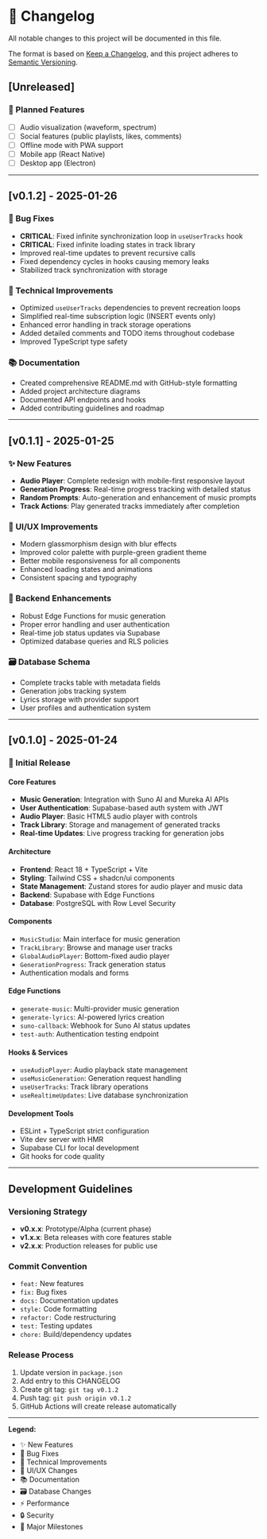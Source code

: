 # 📝 Changelog

All notable changes to this project will be documented in this file.

The format is based on [Keep a Changelog](https://keepachangelog.com/en/1.0.0/),
and this project adheres to [Semantic Versioning](https://semver.org/spec/v2.0.0.html).

## [Unreleased]

### 🔮 Planned Features
- [ ] Audio visualization (waveform, spectrum)
- [ ] Social features (public playlists, likes, comments)
- [ ] Offline mode with PWA support
- [ ] Mobile app (React Native)
- [ ] Desktop app (Electron)

---

## [v0.1.2] - 2025-01-26

### 🐛 Bug Fixes
- **CRITICAL**: Fixed infinite synchronization loop in `useUserTracks` hook
- **CRITICAL**: Fixed infinite loading states in track library
- Improved real-time updates to prevent recursive calls
- Fixed dependency cycles in hooks causing memory leaks
- Stabilized track synchronization with storage

### 🔧 Technical Improvements
- Optimized `useUserTracks` dependencies to prevent recreation loops
- Simplified real-time subscription logic (INSERT events only)
- Enhanced error handling in track storage operations
- Added detailed comments and TODO items throughout codebase
- Improved TypeScript type safety

### 📚 Documentation
- Created comprehensive README.md with GitHub-style formatting
- Added project architecture diagrams
- Documented API endpoints and hooks
- Added contributing guidelines and roadmap

---

## [v0.1.1] - 2025-01-25

### ✨ New Features
- **Audio Player**: Complete redesign with mobile-first responsive layout
- **Generation Progress**: Real-time progress tracking with detailed status
- **Random Prompts**: Auto-generation and enhancement of music prompts
- **Track Actions**: Play generated tracks immediately after completion

### 🎨 UI/UX Improvements
- Modern glassmorphism design with blur effects
- Improved color palette with purple-green gradient theme
- Better mobile responsiveness for all components
- Enhanced loading states and animations
- Consistent spacing and typography

### 🔧 Backend Enhancements
- Robust Edge Functions for music generation
- Proper error handling and user authentication
- Real-time job status updates via Supabase
- Optimized database queries and RLS policies

### 🗃️ Database Schema
- Complete tracks table with metadata fields
- Generation jobs tracking system
- Lyrics storage with provider support
- User profiles and authentication system

---

## [v0.1.0] - 2025-01-24

### 🎉 Initial Release

#### Core Features
- **Music Generation**: Integration with Suno AI and Mureka AI APIs
- **User Authentication**: Supabase-based auth system with JWT
- **Audio Player**: Basic HTML5 audio player with controls
- **Track Library**: Storage and management of generated tracks
- **Real-time Updates**: Live progress tracking for generation jobs

#### Architecture
- **Frontend**: React 18 + TypeScript + Vite
- **Styling**: Tailwind CSS + shadcn/ui components
- **State Management**: Zustand stores for audio player and music data
- **Backend**: Supabase with Edge Functions
- **Database**: PostgreSQL with Row Level Security

#### Components
- `MusicStudio`: Main interface for music generation
- `TrackLibrary`: Browse and manage user tracks
- `GlobalAudioPlayer`: Bottom-fixed audio player
- `GenerationProgress`: Track generation status
- Authentication modals and forms

#### Edge Functions
- `generate-music`: Multi-provider music generation
- `generate-lyrics`: AI-powered lyrics creation
- `suno-callback`: Webhook for Suno AI status updates
- `test-auth`: Authentication testing endpoint

#### Hooks & Services
- `useAudioPlayer`: Audio playback state management
- `useMusicGeneration`: Generation request handling
- `useUserTracks`: Track library operations
- `useRealtimeUpdates`: Live database synchronization

#### Development Tools
- ESLint + TypeScript strict configuration
- Vite dev server with HMR
- Supabase CLI for local development
- Git hooks for code quality

---

## Development Guidelines

### Versioning Strategy
- **v0.x.x**: Prototype/Alpha (current phase)
- **v1.x.x**: Beta releases with core features stable
- **v2.x.x**: Production releases for public use

### Commit Convention
- `feat:` New features
- `fix:` Bug fixes  
- `docs:` Documentation updates
- `style:` Code formatting
- `refactor:` Code restructuring
- `test:` Testing updates
- `chore:` Build/dependency updates

### Release Process
1. Update version in `package.json`
2. Add entry to this CHANGELOG
3. Create git tag: `git tag v0.1.2`
4. Push tag: `git push origin v0.1.2`
5. GitHub Actions will create release automatically

---

**Legend:**
- ✨ New Features
- 🐛 Bug Fixes
- 🔧 Technical Improvements  
- 🎨 UI/UX Changes
- 📚 Documentation
- 🗃️ Database Changes
- ⚡ Performance
- 🔒 Security
- 🎉 Major Milestones